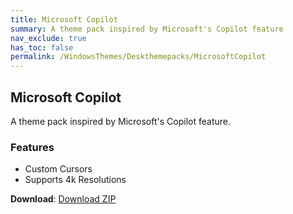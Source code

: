 ```yaml
---
title: Microsoft Copilot
summary: A theme pack inspired by Microsoft's Copilot feature
nav_exclude: true
has_toc: false
permalink: /WindowsThemes/Deskthemepacks/MicrosoftCopilot
---
```


## Microsoft Copilot
A theme pack inspired by Microsoft's Copilot feature.

### Features

- Custom Cursors
- Supports 4k Resolutions

**Download**: [Download ZIP](https://gitlab.com/the-back-room/deskthemepacks/sfw/copilot/-/archive/main/copilot-main.zip)